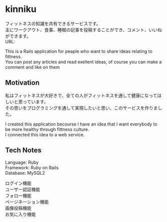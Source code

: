 kinniku
====
フィットネスの知識を共有できるサービスです。  
主にワークアウト、食事、睡眠の記事を投稿することができ、コメント、いいねができます。  
URL:  

This is a Rails application for peaple who want to share ideas relating to fittness.  
You can post any articles and read exellent ideas, of course you can make a comment and like on them

## Motivation
私はフィットネスが大好きで、全ての人がフィットネスを通して健康になってほしいと思っています。  
その思いをプログラミングを通して実現したいと思い、このサービスを作りました。  

I created this application becourse I have an idea that I want everybody to be more healthy through fittness culture.  
I connected this idea to a web service.

## Tech Notes
Language: Ruby  
Framework: Ruby on Rails  
Database: MySQL2  

ログイン機能  
ユーザー認証機能  
フォロー機能  
ページネーション機能  
画像投稿機能  
お気に入り機能
